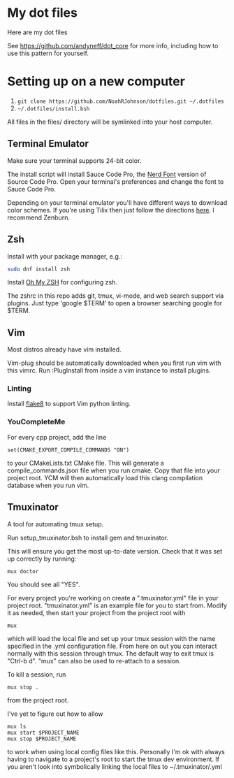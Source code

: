 # My dot files

Here are my dot files

See https://github.com/andyneff/dot_core for more info, including how to use this pattern for yourself.

# Setting up on a new computer

1. `git clone https://github.com/NoahRJohnson/dotfiles.git ~/.dotfiles`
2. `~/.dotfiles/install.bsh`

All files in the files/ directory will be symlinked into your host computer.

## Terminal Emulator

Make sure your terminal supports 24-bit color.

The install script will install Sauce Code Pro, the [Nerd Font](https://github.com/ryanoasis/nerd-fonts) version of Source Code Pro. Open your terminal's preferences and change the font to Sauce Code Pro.

Depending on your terminal emulator you'll have different ways to download color schemes. If you're using Tilix then just follow the directions [here](https://github.com/storm119/Tilix-Themes/blob/master/Themes.md). I recommend Zenburn.

## Zsh
Install with your package manager, e.g.:
```bash
sudo dnf install zsh
```

Install [Oh My ZSH](https://github.com/robbyrussell/oh-my-zsh) for configuring zsh.

The zshrc in this repo adds git, tmux, vi-mode, and web search support via plugins. Just type 'google $TERM' to open a browser searching google for $TERM.

## Vim
Most distros already have vim installed.

Vim-plug should be automatically downloaded when you first run vim with this vimrc. Run :PlugInstall from inside a vim instance to install plugins.

### Linting
Install [flake8](https://pypi.org/project/flake8/) to support Vim python linting.

### YouCompleteMe
For every cpp project, add the line
```
set(CMAKE_EXPORT_COMPILE_COMMANDS "ON")
```
to your CMakeLists.txt CMake file. This will generate a compile_commands.json file when you run cmake. Copy that file into your project root. YCM will then automatically load this clang compilation database when you run vim.

## Tmuxinator
A tool for automating tmux setup.

Run setup_tmuxinator.bsh to install gem and tmuxinator.

This will ensure you get the most up-to-date version. Check that it was set up correctly by running:
```
mux doctor
```
You should see all "YES".

For every project you're working on create a ".tmuxinator.yml" file in your project root. "tmuxinator.yml" is an example file for you to start from. Modify it as needed, then start your project from the project root with
```bash
mux
```

which will load the local file and set up your tmux session with the name specified in the .yml configuration file. From here on out you can interact normally with this session through tmux. The default way to exit tmux is "Ctrl-b d". "mux" can also be used to re-attach to a session.

To kill a session, run
```
mux stop .
```
from the project root.


I've yet to figure out how to allow
```
mux ls
mux start $PROJECT_NAME
mux stop $PROJECT_NAME
```
to work when using local config files like this. Personally I'm ok with always having to navigate to a project's root to start the tmux dev environment. If you aren't look into symbolically linking the local files to ~/.tmuxinator/<projectname>.yml

